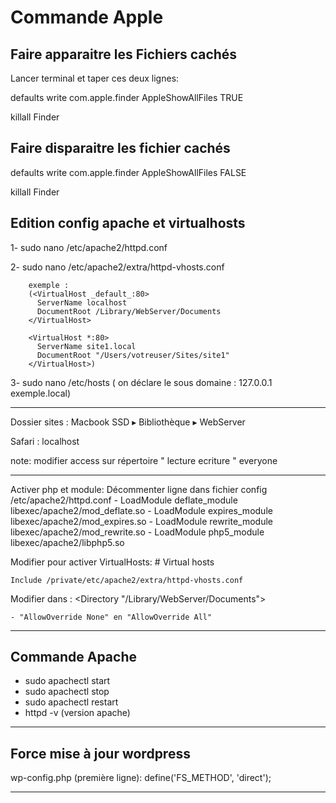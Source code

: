 # Commande Apple

## Faire apparaitre les Fichiers cachés

Lancer terminal et taper ces deux lignes:

defaults write com.apple.finder AppleShowAllFiles TRUE

killall Finder


## Faire disparaitre les fichier cachés

defaults write com.apple.finder AppleShowAllFiles FALSE

killall Finder

## Edition config apache et virtualhosts

1- sudo nano /etc/apache2/httpd.conf

2- sudo nano /etc/apache2/extra/httpd-vhosts.conf 

		exemple :
		(<VirtualHost _default_:80>
		  ServerName localhost
		  DocumentRoot /Library/WebServer/Documents
		</VirtualHost>

		<VirtualHost *:80>
		  ServerName site1.local
		  DocumentRoot "/Users/votreuser/Sites/site1"
		</VirtualHost>)

3- sudo nano /etc/hosts ( on déclare le sous domaine : 127.0.0.1  exemple.local)

-----------

Dossier sites : Macbook SSD ▸ Bibliothèque ▸ WebServer

Safari : localhost

note: modifier access sur répertoire " lecture ecriture " everyone

------------

Activer php et module: 
	Décommenter ligne dans fichier config /etc/apache2/httpd.conf
	- LoadModule deflate_module libexec/apache2/mod_deflate.so
	- LoadModule expires_module libexec/apache2/mod_expires.so
	- LoadModule rewrite_module libexec/apache2/mod_rewrite.so
	- LoadModule php5_module libexec/apache2/libphp5.so

Modifier pour activer VirtualHosts:
	# Virtual hosts

	Include /private/etc/apache2/extra/httpd-vhosts.conf


Modifier dans : <Directory "/Library/WebServer/Documents">

	- "AllowOverride None" en "AllowOverride All"
	
-----------------

## Commande Apache

- sudo apachectl start
- sudo apachectl stop
- sudo apachectl restart
- httpd -v (version apache)


----------------
## Force mise à jour wordpress

wp-config.php (première ligne): define('FS_METHOD', 'direct');

-----------------

